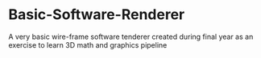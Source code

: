 # Basic-Software-Renderer
A very basic wire-frame software tenderer created during final year as an exercise to learn 3D math and graphics pipeline
